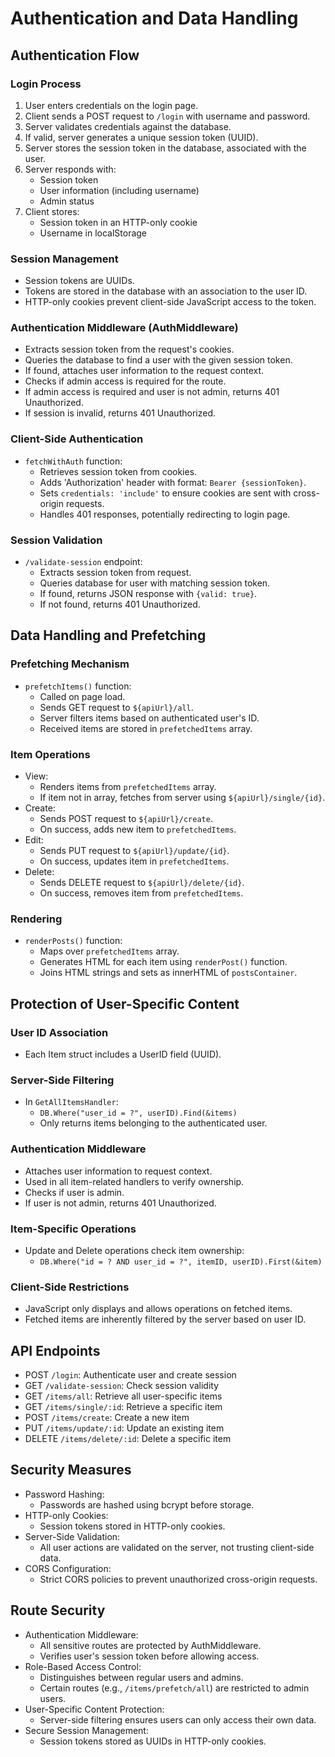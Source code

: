 # Authentication and Data Handling 


## Authentication Flow

### Login Process
1. User enters credentials on the login page.
2. Client sends a POST request to `/login` with username and password.
3. Server validates credentials against the database.
4. If valid, server generates a unique session token (UUID).
5. Server stores the session token in the database, associated with the user.
6. Server responds with:
    - Session token
    - User information (including username)
    - Admin status
7. Client stores:
    - Session token in an HTTP-only cookie
    - Username in localStorage

### Session Management
- Session tokens are UUIDs.
- Tokens are stored in the database with an association to the user ID.
- HTTP-only cookies prevent client-side JavaScript access to the token.

### Authentication Middleware (AuthMiddleware)
- Extracts session token from the request's cookies.
- Queries the database to find a user with the given session token.
- If found, attaches user information to the request context.
- Checks if admin access is required for the route.
- If admin access is required and user is not admin, returns 401 Unauthorized.
- If session is invalid, returns 401 Unauthorized.

### Client-Side Authentication
- `fetchWithAuth` function:
    - Retrieves session token from cookies.
    - Adds 'Authorization' header with format: `Bearer {sessionToken}`.
    - Sets `credentials: 'include'` to ensure cookies are sent with cross-origin requests.
    - Handles 401 responses, potentially redirecting to login page.

### Session Validation
- `/validate-session` endpoint:
    - Extracts session token from request.
    - Queries database for user with matching session token.
    - If found, returns JSON response with `{valid: true}`.
    - If not found, returns 401 Unauthorized.

## Data Handling and Prefetching

### Prefetching Mechanism
- `prefetchItems()` function:
    - Called on page load.
    - Sends GET request to `${apiUrl}/all`.
    - Server filters items based on authenticated user's ID.
    - Received items are stored in `prefetchedItems` array.

### Item Operations
- View:
    - Renders items from `prefetchedItems` array.
    - If item not in array, fetches from server using `${apiUrl}/single/{id}`.
- Create:
    - Sends POST request to `${apiUrl}/create`.
    - On success, adds new item to `prefetchedItems`.
- Edit:
    - Sends PUT request to `${apiUrl}/update/{id}`.
    - On success, updates item in `prefetchedItems`.
- Delete:
    - Sends DELETE request to `${apiUrl}/delete/{id}`.
    - On success, removes item from `prefetchedItems`.

### Rendering
- `renderPosts()` function:
    - Maps over `prefetchedItems` array.
    - Generates HTML for each item using `renderPost()` function.
    - Joins HTML strings and sets as innerHTML of `postsContainer`.

## Protection of User-Specific Content

### User ID Association
- Each Item struct includes a UserID field (UUID).

### Server-Side Filtering
- In `GetAllItemsHandler`:
    - `DB.Where("user_id = ?", userID).Find(&items)`
    - Only returns items belonging to the authenticated user.

### Authentication Middleware
- Attaches user information to request context.
- Used in all item-related handlers to verify ownership.
- Checks if user is admin.
- If user is not admin, returns 401 Unauthorized.

### Item-Specific Operations
- Update and Delete operations check item ownership:
    - `DB.Where("id = ? AND user_id = ?", itemID, userID).First(&item)`

### Client-Side Restrictions
- JavaScript only displays and allows operations on fetched items.
- Fetched items are inherently filtered by the server based on user ID.

## API Endpoints
- POST `/login`: Authenticate user and create session
- GET `/validate-session`: Check session validity
- GET `/items/all`: Retrieve all user-specific items
- GET `/items/single/:id`: Retrieve a specific item
- POST `/items/create`: Create a new item
- PUT `/items/update/:id`: Update an existing item
- DELETE `/items/delete/:id`: Delete a specific item

## Security Measures
- Password Hashing:
    - Passwords are hashed using bcrypt before storage.
- HTTP-only Cookies:
    - Session tokens stored in HTTP-only cookies.
- Server-Side Validation:
    - All user actions are validated on the server, not trusting client-side data.
- CORS Configuration:
    - Strict CORS policies to prevent unauthorized cross-origin requests.

## Route Security
- Authentication Middleware:
    - All sensitive routes are protected by AuthMiddleware.
    - Verifies user's session token before allowing access.
- Role-Based Access Control:
    - Distinguishes between regular users and admins.
    - Certain routes (e.g., `/items/prefetch/all`) are restricted to admin users.
- User-Specific Content Protection:
    - Server-side filtering ensures users can only access their own data.
- Secure Session Management:
    - Session tokens stored as UUIDs in HTTP-only cookies.